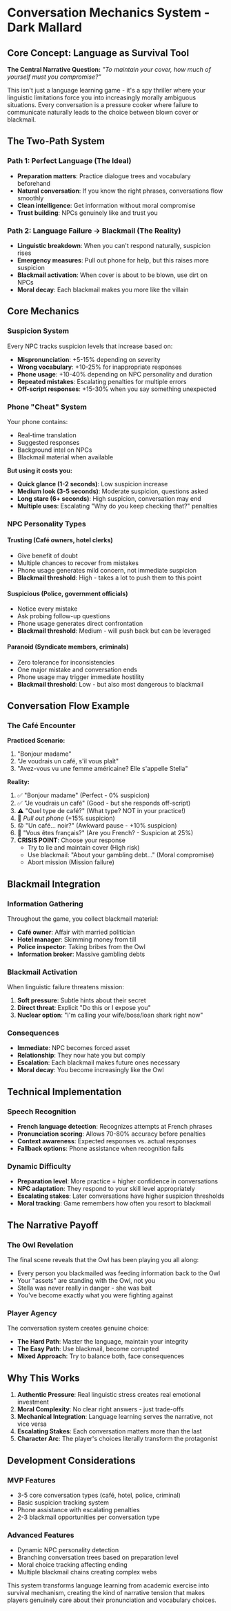 # Conversation Mechanics System - Dark Mallard

## Core Concept: Language as Survival Tool

**The Central Narrative Question:** *"To maintain your cover, how much of yourself must you compromise?"*

This isn't just a language learning game - it's a spy thriller where your linguistic limitations force you into increasingly morally ambiguous situations. Every conversation is a pressure cooker where failure to communicate naturally leads to the choice between blown cover or blackmail.

## The Two-Path System

### Path 1: Perfect Language (The Ideal)

- **Preparation matters**: Practice dialogue trees and vocabulary beforehand
- **Natural conversation**: If you know the right phrases, conversations flow smoothly
- **Clean intelligence**: Get information without moral compromise
- **Trust building**: NPCs genuinely like and trust you

### Path 2: Language Failure → Blackmail (The Reality)

- **Linguistic breakdown**: When you can't respond naturally, suspicion rises
- **Emergency measures**: Pull out phone for help, but this raises more suspicion
- **Blackmail activation**: When cover is about to be blown, use dirt on NPCs
- **Moral decay**: Each blackmail makes you more like the villain

## Core Mechanics

### Suspicion System

Every NPC tracks suspicion levels that increase based on:

- **Mispronunciation**: +5-15% depending on severity
- **Wrong vocabulary**: +10-25% for inappropriate responses
- **Phone usage**: +10-40% depending on NPC personality and duration
- **Repeated mistakes**: Escalating penalties for multiple errors
- **Off-script responses**: +15-30% when you say something unexpected

### Phone "Cheat" System

Your phone contains:

- Real-time translation
- Suggested responses
- Background intel on NPCs
- Blackmail material when available

**But using it costs you:**

- **Quick glance (1-2 seconds)**: Low suspicion increase
- **Medium look (3-5 seconds)**: Moderate suspicion, questions asked
- **Long stare (6+ seconds)**: High suspicion, conversation may end
- **Multiple uses**: Escalating "Why do you keep checking that?" penalties

### NPC Personality Types

#### Trusting (Café owners, hotel clerks)

- Give benefit of doubt
- Multiple chances to recover from mistakes
- Phone usage generates mild concern, not immediate suspicion
- **Blackmail threshold**: High - takes a lot to push them to this point

#### Suspicious (Police, government officials)

- Notice every mistake
- Ask probing follow-up questions
- Phone usage generates direct confrontation
- **Blackmail threshold**: Medium - will push back but can be leveraged

#### Paranoid (Syndicate members, criminals)

- Zero tolerance for inconsistencies
- One major mistake and conversation ends
- Phone usage may trigger immediate hostility
- **Blackmail threshold**: Low - but also most dangerous to blackmail

## Conversation Flow Example

### The Café Encounter

**Practiced Scenario:**

1. "Bonjour madame"
2. "Je voudrais un café, s'il vous plaît"
3. "Avez-vous vu une femme américaine? Elle s'appelle Stella"

**Reality:**

1. ✅ "Bonjour madame" (Perfect - 0% suspicion)
2. ✅ "Je voudrais un café" (Good - but she responds off-script)
3. ⚠️ "Quel type de café?" (What type? NOT in your practice!)
4. 📱 *Pull out phone* (+15% suspicion)
5. 😟 "Un café... noir?" (Awkward pause - +10% suspicion)
6. 🤨 "Vous êtes français?" (Are you French? - Suspicion at 25%)
7. **CRISIS POINT**: Choose your response
   - Try to lie and maintain cover (High risk)
   - Use blackmail: "About your gambling debt..." (Moral compromise)
   - Abort mission (Mission failure)

## Blackmail Integration

### Information Gathering

Throughout the game, you collect blackmail material:

- **Café owner**: Affair with married politician
- **Hotel manager**: Skimming money from till
- **Police inspector**: Taking bribes from the Owl
- **Information broker**: Massive gambling debts

### Blackmail Activation

When linguistic failure threatens mission:

1. **Soft pressure**: Subtle hints about their secret
2. **Direct threat**: Explicit "Do this or I expose you"
3. **Nuclear option**: "I'm calling your wife/boss/loan shark right now"

### Consequences

- **Immediate**: NPC becomes forced asset
- **Relationship**: They now hate you but comply
- **Escalation**: Each blackmail makes future ones necessary
- **Moral decay**: You become increasingly like the Owl

## Technical Implementation

### Speech Recognition

- **French language detection**: Recognizes attempts at French phrases
- **Pronunciation scoring**: Allows 70-80% accuracy before penalties
- **Context awareness**: Expected responses vs. actual responses
- **Fallback options**: Phone assistance when recognition fails

### Dynamic Difficulty

- **Preparation level**: More practice = higher confidence in conversations
- **NPC adaptation**: They respond to your skill level appropriately
- **Escalating stakes**: Later conversations have higher suspicion thresholds
- **Moral tracking**: Game remembers how often you resort to blackmail

## The Narrative Payoff

### The Owl Revelation

The final scene reveals that the Owl has been playing you all along:

- Every person you blackmailed was feeding information back to the Owl
- Your "assets" are standing with the Owl, not you
- Stella was never really in danger - she was bait
- You've become exactly what you were fighting against

### Player Agency

The conversation system creates genuine choice:

- **The Hard Path**: Master the language, maintain your integrity
- **The Easy Path**: Use blackmail, become corrupted
- **Mixed Approach**: Try to balance both, face consequences

## Why This Works

1. **Authentic Pressure**: Real linguistic stress creates real emotional investment
2. **Moral Complexity**: No clear right answers - just trade-offs
3. **Mechanical Integration**: Language learning serves the narrative, not vice versa
4. **Escalating Stakes**: Each conversation matters more than the last
5. **Character Arc**: The player's choices literally transform the protagonist

## Development Considerations

### MVP Features

- 3-5 core conversation types (café, hotel, police, criminal)
- Basic suspicion tracking system
- Phone assistance with escalating penalties
- 2-3 blackmail opportunities per conversation type

### Advanced Features

- Dynamic NPC personality detection
- Branching conversation trees based on preparation level
- Moral choice tracking affecting ending
- Multiple blackmail chains creating complex webs

This system transforms language learning from academic exercise into survival mechanism, creating the kind of narrative tension that makes players genuinely care about their pronunciation and vocabulary choices.
